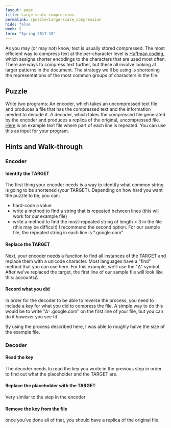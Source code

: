 ```yaml
---
layout: page
title: Large-scale compression
permalink: /puzzle/Large-scale_compression
hide: false
week: 2
term: "Spring 2017-18"
---
```



As you may (or may not) know, text is usually stored compressed. The most efficient way to compress text at the per-character level is [Huffman coding](https://en.wikipedia.org/wiki/Huffman_coding), which assigns shorter encodings to the characters that are used most often. There are ways to compress text further, but these all involve looking at larger patterns in the document.
The strategy we'll be using is shortening the representations of the most common groups of characters in the file.


## Puzzle

Write two programs:
An encoder, which takes an uncompressed text file and produces a file that has the compressed text and the information needed to decode it.
A decoder, which takes the compressed file generated by the encoder and produces a replica of the original, uncompressed file.
[Here](https://github.com/JamieFarrelly/Popular-Site-Subdomains/blob/master/Google.com.txt) is an example text file where part of each line is repeated. You can use this as input for your program.

## Hints and Walk-through

### Encoder
#### Identify the TARGET
The first thing your encoder needs is a way to identify what common string is going to be shortened (your TARGET). Depending on how hard you want the puzzle to be, you can:
* hard-code a value
* write a method to find a string that is repeated between lines (this will work for our example file)
* write a method to find the most-repeated string of length > 3 in the file (this may be difficult)
I recommend the second option. For our sample file, the repeated string in each line is ".google.com"

#### Replace the TARGET
Next, your encoder needs a function to find all instances of the TARGET and replace them with a unicode character. Most languages have a "find" method that you can use here. For this example, we'll use the "Δ" symbol. After we've replaced the target, the first line of our sample file will look like this:
accountsΔ

#### Record what you did
In order for the decoder to be able to reverse the process, you need to include a key for what you did to compress the file. A simple way to do this would be to write "Δ=.google.com" on the first line of your file, but you can do it however you see fit.

By using the process described here, I was able to roughly halve the size of the example file.

### Decoder
#### Read the key
The decoder needs to read the key you wrote in the previous step in order to find out what the placeholder and the TARGET are.

#### Replace the placeholder with the TARGET
Very similar to the step in the encoder

#### Remove the key from the file


once you've done all of that, you should have a replica of the original file.
